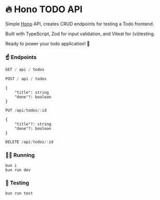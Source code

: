 # 🔥 Hono TODO API

Simple [Hono](https://hono.dev/) API, creates CRUD endpoints for testing a Todo frontend.

Built with TypeScript, Zod for input validation, and Vitest for (vi)testing.

Ready to power your todo application! 🚀

### ☝️ Endpoints

```js
GET / api / todos
```

```js
POST / api / todos
```

```
{
    "title": string
    "done"?: boolean
}
```

```js
PUT /api/todos/:id
```

```
{
    "title"?: string
    "done"?: boolean
}
```

```js
DELETE /api/todos/:id
```

### 🏃‍♂️ Running

```shell
bun i
bun run dev
```

### 🧪 Testing

```shell
bun run test
```
